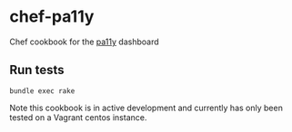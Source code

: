 # chef-pa11y

Chef cookbook for the [pa11y](http://github.com/nature/pa11y-dashboard) dashboard

## Run tests

```
bundle exec rake
```

Note this cookbook is in active development and currently has only been tested
on a Vagrant centos instance.
